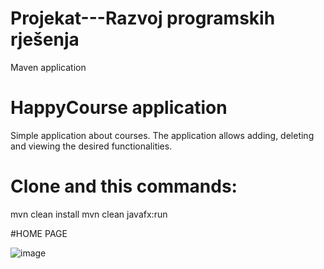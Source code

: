 # Projekat---Razvoj programskih rješenja
Maven application
# HappyCourse application
 
Simple application about courses. 
The application allows adding, deleting
and viewing the desired functionalities.

# Clone and this commands: 

mvn clean install 
mvn clean javafx:run


#HOME PAGE

![image](https://user-images.githubusercontent.com/80125386/220793269-53f7f8fb-42fd-4502-9e22-a7c1c9761849.png)
